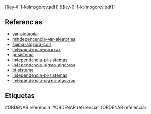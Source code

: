 [[ley-0-1-kolmogorov.pdf]]
![[ley-0-1-kolmogorov.pdf]]

## Referencias
- [var-aleatoria](./var-aleatoria.md)
- [mindependencia-var-aleatorias](./mindependencia-var-aleatorias.md)
- [sigma-algebra-cola](./sigma-algebra-cola.md)
- [independencia-sucesos](./independencia-sucesos.md)
- [pi-sistema](./pi-sistema.md)
- [independencia-pi-sistemas](./independencia-pi-sistemas.md)
- [independencia-sigma-algebras](./independencia-sigma-algebras.md)
- [pi-sistema](./pi-sistema.md)
- [independencia-pi-sistemas](./independencia-pi-sistemas.md)
- [independencia-sigma-algebras](./independencia-sigma-algebras.md)

## Etiquetas
#ORDENAR referenciar
#ORDENAR referenciar
#ORDENAR referenciar

